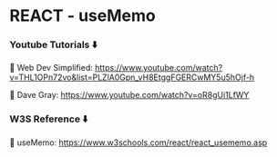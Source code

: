 # REACT - useMemo

### Youtube Tutorials ⬇️

🚀 Web Dev Simplified: https://www.youtube.com/watch?v=THL1OPn72vo&list=PLZlA0Gpn_vH8EtggFGERCwMY5u5hOjf-h

🚀 Dave Gray: https://www.youtube.com/watch?v=oR8gUi1LfWY

### W3S Reference ⬇️

🚀 useMemo: https://www.w3schools.com/react/react_usememo.asp


